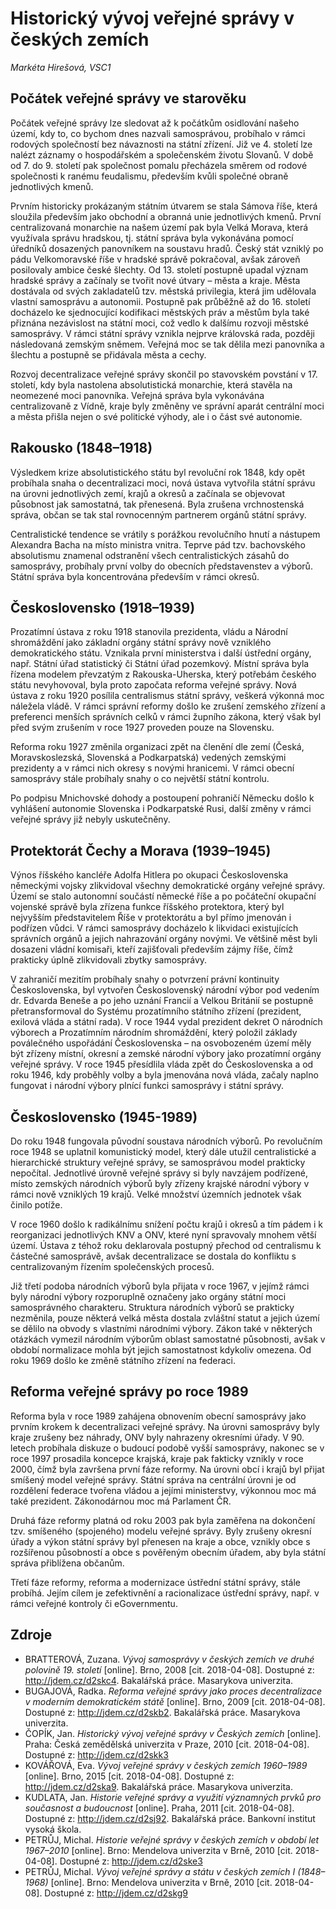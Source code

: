 # Historický vývoj veřejné správy v českých zemích

_Markéta Hirešová, VSC1_

## Počátek veřejné správy ve starověku
Počátek veřejné správy lze sledovat až k počátkům osidlování našeho území, kdy to, co bychom dnes nazvali samosprávou, probíhalo v rámci rodových společností bez návaznosti na státní zřízení. Již ve 4. století lze nalézt záznamy o hospodářském a společenském životu Slovanů. V době od 7. do 9. století pak společnost pomalu přecházela směrem od rodové společnosti k ranému feudalismu, především kvůli společné obraně jednotlivých kmenů.

Prvním historicky prokázaným státním útvarem se stala Sámova říše, která sloužila především jako obchodní a obranná unie jednotlivých kmenů. První centralizovaná monarchie na našem území pak byla Velká Morava, která využívala správu hradskou, tj. státní správa byla vykonávána pomocí úředníků dosazených panovníkem na soustavu hradů. Český stát vzniklý po pádu Velkomoravské říše v hradské správě pokračoval, avšak zároveň posilovaly ambice české šlechty. Od 13. století postupně upadal význam hradské správy a začínaly se tvořit nové útvary – města a kraje. Města dostávala od svých zakladatelů tzv. městská privilegia, která jim udělovala vlastní samosprávu a autonomii. Postupně pak průběžně až do 16. století docházelo ke sjednocující kodifikaci městských práv a městům byla také přiznána nezávislost na státní moci, což vedlo k dalšímu rozvoji městské samosprávy. V rámci státní správy vznikla nejprve královská rada, později následovaná zemským sněmem. Veřejná moc se tak dělila mezi panovníka a šlechtu a postupně se přidávala města a cechy.

Rozvoj decentralizace veřejné správy skončil po stavovském povstání v 17. století, kdy byla nastolena absolutistická monarchie, která stavěla na neomezené moci panovníka. Veřejná správa byla vykonávána centralizovaně z Vídně, kraje byly změněny ve správní aparát centrální moci a města přišla nejen o své politické výhody, ale i o část své autonomie.

## Rakousko (1848–1918)
Výsledkem krize absolutistického státu byl revoluční rok 1848, kdy opět probíhala snaha o decentralizaci moci, nová ústava vytvořila státní správu na úrovni jednotlivých zemí, krajů a okresů a začínala se objevovat působnost jak samostatná, tak přenesená. Byla zrušena vrchnostenská správa, občan se tak stal rovnocenným partnerem orgánů státní správy.

Centralistické tendence se vrátily s porážkou revolučního hnutí a nástupem Alexandra Bacha na místo ministra vnitra. Teprve pád tzv. bachovského absolutismu znamenal odstranění všech centralistických zásahů do samosprávy, probíhaly první volby do obecních představenstev a výborů. Státní správa byla koncentrována především v rámci okresů.

## Československo (1918–1939)
Prozatímní ústava z roku 1918 stanovila prezidenta, vládu a Národní shromáždění jako základní orgány státní správy nově vzniklého demokratického státu. Vznikala první ministerstva i další ústřední orgány, např. Státní úřad statistický či Státní úřad pozemkový. Místní správa byla řízena modelem převzatým z Rakouska-Uherska, který potřebám českého státu nevyhovoval, byla proto započata reforma veřejné správy. Nová ústava z roku 1920 posílila centralismus státní správy, veškerá výkonná moc náležela vládě. V rámci správní reformy došlo ke zrušení zemského zřízení a preferenci menších správních celků v rámci župního zákona, který však byl před svým zrušením v roce 1927 proveden pouze na Slovensku. 

Reforma roku 1927 změnila organizaci zpět na členění dle zemí (Česká, Moravskoslezská, Slovenská a Podkarpatská) vedených zemskými prezidenty a v rámci nich okresy s novými hranicemi. V rámci obecní samosprávy stále probíhaly snahy o co největší státní kontrolu.

Po podpisu Mnichovské dohody a postoupení pohraničí Německu došlo k vyhlášení autonomie Slovenska i Podkarpatské Rusi, další změny v rámci veřejné správy již nebyly uskutečněny.

## Protektorát Čechy a Morava (1939–1945)
Výnos říšského kancléře Adolfa Hitlera po okupaci Československa německými vojsky zlikvidoval všechny demokratické orgány veřejné správy. Území se stalo autonomní součástí německé říše a po počáteční okupační vojenské správě byla zřízena funkce říšského protektora, který byl nejvyšším představitelem Říše v protektorátu a byl přímo jmenován i podřízen vůdci. V rámci samosprávy docházelo k likvidaci existujících správních orgánů a jejich nahrazování orgány novými. Ve většině měst byli dosazeni vládní komisaři, kteří zajišťovali především zájmy říše, čímž prakticky úplně zlikvidovali zbytky samosprávy.

V zahraničí mezitím probíhaly snahy o potvrzení právní kontinuity Československa, byl vytvořen Československý národní výbor pod vedením dr. Edvarda Beneše a po jeho uznání Francií a Velkou Británií se postupně přetransformoval do Systému prozatímního státního zřízení (prezident, exilová vláda a státní rada). V roce 1944 vydal prezident dekret O národních výborech a Prozatímním národním shromáždění, který položil základy poválečného uspořádání Československa – na osvobozeném území měly být zřízeny místní, okresní a zemské národní výbory jako prozatímní orgány veřejné správy. V roce 1945 přesídlila vláda zpět do Československa a od roku 1946, kdy proběhly volby a byla jmenována nová vláda, začaly naplno fungovat i národní výbory plnící funkci samosprávy i státní správy.

## Československo (1945-1989)
Do roku 1948 fungovala původní soustava národních výborů. Po revolučním roce 1948 se uplatnil komunistický model, který dále utužil centralistické a hierarchické struktury veřejné správy, se samosprávou model prakticky nepočítal. Jednotlivé úrovně veřejné správy si byly navzájem podřízené, místo zemských národních výborů byly zřízeny krajské národní výbory v rámci nově vzniklých 19 krajů. Velké množství územních jednotek však činilo potíže.

V roce 1960 došlo k radikálnímu snížení počtu krajů i okresů a tím pádem i k reorganizaci jednotlivých KNV a ONV, které nyní spravovaly mnohem větší území. Ústava z téhož roku deklarovala postupný přechod od centralismu k částečné samosprávě, avšak decentralizace se dostala do konfliktu s centralizovaným řízením společenských procesů.

Již třetí podoba národních výborů byla přijata v roce 1967, v jejímž rámci byly národní výbory rozporuplně označeny jako orgány státní moci samosprávného charakteru. Struktura národních výborů se prakticky nezměnila, pouze některá velká města dostala zvláštní statut a jejich území se dělilo na obvody s vlastními národními výbory. Zákon také v některých otázkách vymezil národním výborům oblast samostatné působnosti, avšak v období normalizace mohla být jejich samostatnost kdykoliv omezena. Od roku 1969 došlo ke změně státního zřízení na federaci.

## Reforma veřejné správy po roce 1989
Reforma byla v roce 1989 zahájena obnovením obecní samosprávy jako prvním krokem k decentralizaci veřejné správy. Na úrovni samosprávy byly kraje zrušeny bez náhrady, ONV byly nahrazeny okresními úřady. V 90. letech probíhala diskuze o budoucí podobě vyšší samosprávy, nakonec se v roce 1997 prosadila koncepce krajská, kraje pak fakticky vznikly v roce 2000, čímž byla završena první fáze reformy. Na úrovni obcí i krajů byl přijat smíšený model veřejné správy. Státní správa na centrální úrovni je od rozdělení federace tvořena vládou a jejími ministerstvy, výkonnou moc má také prezident. Zákonodárnou moc má Parlament ČR.

Druhá fáze reformy platná od roku 2003 pak byla zaměřena na dokončení tzv. smíšeného (spojeného) modelu veřejné správy. Byly zrušeny okresní úřady a výkon státní správy byl přenesen na kraje a obce, vznikly obce s rozšířenou působností a obce s pověřeným obecním úřadem, aby byla státní správa přiblížena občanům.

Třetí fáze reformy, reforma a modernizace ústřední státní správy, stále probíhá. Jejím cílem je zefektivnění a racionalizace ústřední správy, např. v rámci veřejné kontroly či eGovernmentu. 

## Zdroje
*	BRATTEROVÁ, Zuzana. _Vývoj samosprávy v českých zemích ve druhé polovině 19. století_ [online]. Brno, 2008 [cit. 2018-04-08]. Dostupné z: <http://jdem.cz/d2skc4>. Bakalářská práce. Masarykova univerzita.
*	BUGAJOVÁ, Radka. _Reforma veřejné správy jako proces decentralizace v moderním demokratickém státě_ [online]. Brno, 2009 [cit. 2018-04-08]. Dostupné z: <http://jdem.cz/d2skb2>. Bakalářská práce. Masarykova univerzita.
*	ČOPÍK, Jan. _Historický vývoj veřejné správy v Českých zemích_ [online]. Praha: Česká zemědělská univerzita v Praze, 2010 [cit. 2018-04-08]. Dostupné z: <http://jdem.cz/d2skk3>
*	KOVÁŘOVÁ, Eva. _Vývoj veřejné správy v českých zemích 1960–1989_ [online]. Brno, 2015 [cit. 2018-04-08]. Dostupné z: <http://jdem.cz/d2ska9>. Bakalářská práce. Masarykova univerzita.
*	KUDLATA, Jan. _Historie veřejné správy a využití významných prvků pro současnost a budoucnost_ [online]. Praha, 2011 [cit. 2018-04-08]. Dostupné z: <http://jdem.cz/d2sj92>. Bakalářská práce. Bankovní institut vysoká škola.
*	PETRŮJ, Michal. _Historie veřejné správy v českých zemích v období let 1967–2010_ [online]. Brno: Mendelova univerzita v Brně, 2010 [cit. 2018-04-08]. Dostupné z: <http://jdem.cz/d2ske3>
*	PETRŮJ, Michal. _Vývoj veřejné správy a státu v českých zemích I (1848–1968)_ [online]. Brno: Mendelova univerzita v Brně, 2010 [cit. 2018-04-08]. Dostupné z: <http://jdem.cz/d2skg9>
